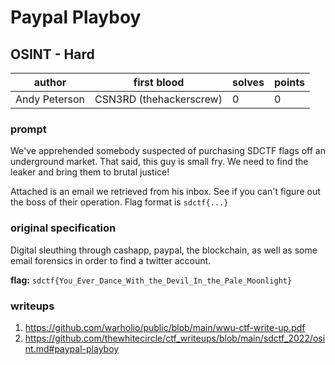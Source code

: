 # Paypal Playboy
## OSINT - Hard
| author | first blood | solves | points |
| --- | --- | --- | --- |
| Andy Peterson | CSN3RD (thehackerscrew) | 0 | 0 |
### prompt
We've apprehended somebody suspected of purchasing SDCTF flags off an underground market. That said, this guy is small fry. We need to find the leaker and bring them to brutal justice! 

Attached is an email we retrieved from his inbox. See if you can't figure out the boss of their operation. 
Flag format is `sdctf{...}`

### original specification
Digital sleuthing through cashapp, paypal, the blockchain, as well as some email forensics in order to find a twitter account.

**flag:** `sdctf{You_Ever_Dance_With_the_Devil_In_the_Pale_Moonlight}`

### writeups

1. https://github.com/warholio/public/blob/main/wwu-ctf-write-up.pdf
2. https://github.com/thewhitecircle/ctf_writeups/blob/main/sdctf_2022/osint.md#paypal-playboy